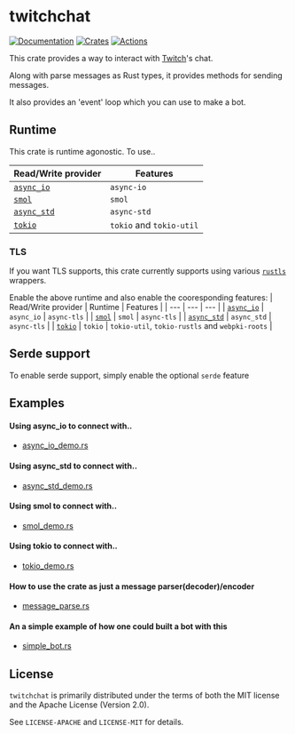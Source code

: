 # twitchchat
[![Documentation][docs_badge]][docs]
[![Crates][crates_badge]][crates]
[![Actions][actions_badge]][actions]

This crate provides a way to interact with [Twitch]'s chat.

Along with parse messages as Rust types, it provides methods for sending messages.

It also provides an 'event' loop which you can use to make a bot.


## Runtime
This crate is runtime agonostic. To use..

| Read/Write provider                                        | Features                |
| ---                                                        | ---                     |
| [`async_io`](https://docs.rs/async-io/latest/async_io/)    |`async-io`               |
| [`smol`](https://docs.rs/smol/latest/smol/)                |`smol`                   |
| [`async_std`](https://docs.rs/async-std/latest/async_std/) |`async-std`              |
| [`tokio`](https://docs.rs/tokio/latest/tokio/)             |`tokio` and `tokio-util` |
### TLS
If you want TLS supports, this crate currently supports using various [`rustls`](https://docs.rs/rustls/latest/rustls/) wrappers.

Enable the above runtime and also enable the cooresponding features:
| Read/Write provider                                        | Runtime     | Features                                        |
| ---                                                        | ---         | ---                                             |
| [`async_io`](https://docs.rs/async-io/latest/async_io/)    | `async_io`  | `async-tls`                                     |
| [`smol`](https://docs.rs/smol/latest/smol/)                | `smol`      | `async-tls`                                     |
| [`async_std`](https://docs.rs/async-std/latest/async_std/) | `async_std` | `async-tls`                                     |
| [`tokio`](https://docs.rs/tokio/latest/tokio/)             | `tokio`     | `tokio-util`, `tokio-rustls` and `webpki-roots` |

## Serde support
To enable serde support, simply enable the optional `serde` feature


## Examples
#### Using async_io to connect with.. 
* [async_io_demo.rs](./examples/async_io_demo.rs)

#### Using async_std to connect with..
* [async_std_demo.rs](./examples/async_std_demo.rs)


#### Using smol to connect with..
* [smol_demo.rs](./examples/smol_demo.rs)

#### Using tokio to connect with..
* [tokio_demo.rs](./examples/tokio_demo.rs)


#### How to use the crate as just a message parser(decoder)/encoder
* [message_parse.rs](./examples/message_parse.rs)

#### An a simple example of how one could built a bot with this
* [simple_bot.rs](./examples/simple_bot.rs)



## License
`twitchchat` is primarily distributed under the terms of both the MIT license and the Apache License (Version 2.0).

See `LICENSE-APACHE` and `LICENSE-MIT` for details.

[docs_badge]: https://docs.rs/twitchchat/badge.svg
[docs]: https://docs.rs/twitchchat
[crates_badge]: https://img.shields.io/crates/v/twitchchat.svg
[crates]: https://crates.io/crates/twitchchat
[actions_badge]: https://github.com/museun/twitchchat/workflows/Rust/badge.svg
[actions]: https://github.com/museun/twitchchat/actions

[Twitch]: https://dev.twitch.tv
